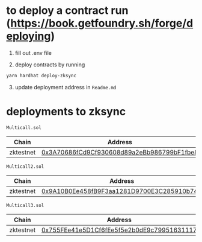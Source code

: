 # to deploy a contract run (https://book.getfoundry.sh/forge/deploying)

1. fill out .env file

2. deploy contracts by running

```bash
yarn hardhat deploy-zksync

```

3. update deployment address in `Readme.md`

# deployments to zksync

`Multicall.sol`

| Chain     | Address                                                                                                                     |
| --------- | --------------------------------------------------------------------------------------------------------------------------- |
| zktestnet | [0x3A70686fCd9Cf930608d89a2eBb986799bF1fbe8](https://explorer.zksync.io/address/0x3A70686fCd9Cf930608d89a2eBb986799bF1fbe8) |

`Multicall2.sol`

| Chain     | Address                                                                                                                     |
| --------- | --------------------------------------------------------------------------------------------------------------------------- |
| zktestnet | [0x9A10B0Ee458fB9F3aa1281D9700E3C285910b74C](https://explorer.zksync.io/address/0x9A10B0Ee458fB9F3aa1281D9700E3C285910b74C) |

`Multicall3.sol`

| Chain     | Address                                                                                                                     |
| --------- | --------------------------------------------------------------------------------------------------------------------------- |
| zktestnet | [0x755FEe41e5D1Cf6fEe5f5e2b0dE9c79951631117](https://explorer.zksync.io/address/0x755FEe41e5D1Cf6fEe5f5e2b0dE9c79951631117) |
